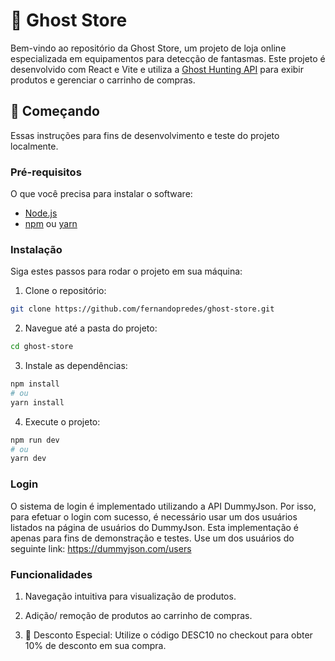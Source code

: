# 👻 Ghost Store

Bem-vindo ao repositório da Ghost Store, um projeto de  loja online especializada em equipamentos para detecção de fantasmas. Este projeto é desenvolvido com React e Vite e utiliza a [Ghost Hunting API](https://github.com/fernandopredes/ghost-store) para exibir produtos e gerenciar o carrinho de compras.

## 🚀 Começando

Essas instruções para fins de desenvolvimento e teste do projeto localmente.

### Pré-requisitos

O que você precisa para instalar o software:

- [Node.js](https://nodejs.org/)
- [npm](https://www.npmjs.com/) ou [yarn](https://yarnpkg.com/)

### Instalação

Siga estes passos para rodar o projeto em sua máquina:

1. Clone o repositório:

```bash
git clone https://github.com/fernandopredes/ghost-store.git
```

2. Navegue até a pasta do projeto:

```bash
cd ghost-store
```

3. Instale as dependências:

```bash
npm install
# ou
yarn install
```

4. Execute o projeto:

```bash
npm run dev
# ou
yarn dev
```
### Login

O sistema de login é implementado utilizando a API DummyJson. Por isso, para efetuar o login com sucesso, é necessário usar um dos usuários listados na página de usuários do DummyJson. Esta implementação é apenas para fins de demonstração e testes.
Use um dos usuários do seguinte link: https://dummyjson.com/users

### Funcionalidades

1. Navegação intuitiva para visualização de produtos.

2. Adição/ remoção de produtos ao carrinho de compras.

3. 🎉 Desconto Especial: Utilize o código DESC10 no checkout para obter 10% de desconto em sua compra.
